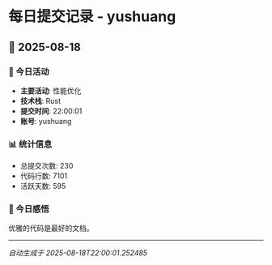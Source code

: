 # 每日提交记录 - yushuang

## 📅 2025-08-18

### 🎯 今日活动
- **主要活动**: 性能优化
- **技术栈**: Rust
- **提交时间**: 22:00:01
- **账号**: yushuang

### 📊 统计信息
- 总提交次数: 230
- 代码行数: 7101
- 活跃天数: 595

### 💭 今日感悟
优雅的代码是最好的文档。

---
*自动生成于 2025-08-18T22:00:01.252485*
